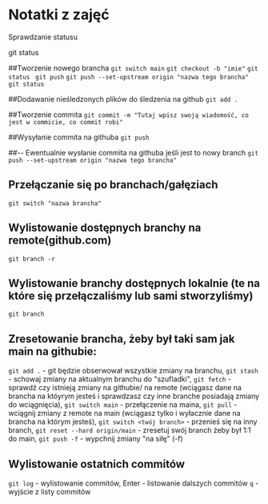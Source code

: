 # Notatki z zajęć
Sprawdzanie statusu

git status

##Tworzenie nowego brancha 
`git switch main` 
`git checkout -b "imie"` 
`git status `
`git push` 
`git push --set-upstream origin "nazwa tego brancha"` 
`git status `


##Dodawanie nieśledzonych plików do śledzenia  na github 
`git add .` 

##Tworzenie commita
`git commit -m "Tutaj wpisz swoją wiadomość, co jest w commicie, co commit robi"` 

##Wysyłanie commita na githuba 
`git push` 

##-- Ewentualnie wysłanie commita na githuba jeśli jest to nowy branch 
`git push --set-upstream origin "nazwa tego brancha"` 

## Przełączanie się po branchach/gałęziach
`git switch "nazwa brancha"`

## Wylistowanie dostępnych branchy na remote(github.com)
`git branch -r` 

## Wylistowanie branchy dostępnych lokalnie (te na które się przełączaliśmy lub sami stworzyliśmy)
`git branch`

## Zresetowanie brancha, żeby był taki sam jak main na githubie:
`git add .` - git będzie obserwował wszystkie zmiany na branchu,
`git stash` - schowaj zmiany na aktualnym branchu do "szufladki", 
`git fetch` - sprawdź czy istnieją zmiany na githubie/ na remote (wciągasz dane na brancha na któyrym jesteś i sprawdzasz czy inne branche posiadają zmiany do wciągnięcia), 
`git switch main` - przełączenie na maina, 
`git pull` - wciągnij zmiany z remote na main (wciągasz tylko i wyłacznie dane na brancha na którym jesteś), 
`git switch <twój branch>` - przenieś się na inny branch, 
`git reset --hard origin/main` - zresetuj swój branch żeby był 1:1 do main, 
`git push -f`  - wypchnij zmiany "na siłę" (-f)

## Wylistowanie ostatnich commitów
`git log` - wylistowanie commitów, 
Enter - listowanie dalszych commitów
`q` - wyjście z listy commitów



